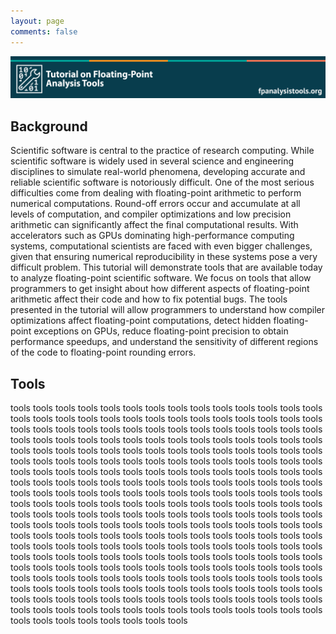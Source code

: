 ```yaml
---
layout: page
comments: false
---
```


<img src="img/tutorial-banner-2.jpg" alt="banner" style="width:1200px;" />


## Background

Scientific software is central to the practice of research computing. 
While scientific software is widely used in several science and engineering disciplines to simulate real-world phenomena, 
developing accurate and 
reliable scientific software is notoriously difficult. One of the most serious 
difficulties come from dealing with floating-point arithmetic to perform numerical computations. Round-off errors occur and accumulate at all levels of computation, and 
compiler optimizations and low precision arithmetic can significantly affect the final computational results.
With accelerators such as GPUs dominating high-performance computing systems, computational scientists are faced with even bigger challenges, 
given that ensuring numerical reproducibility in these systems pose a very difficult problem.
This tutorial will demonstrate tools that are available today to analyze floating-point scientific software. We focus on tools that allow 
programmers to get insight about how different aspects of floating-point arithmetic affect their code and how to fix potential bugs. 
The tools presented in the tutorial will allow programmers to understand how compiler optimizations affect floating-point computations, detect hidden floating-point exceptions on GPUs, reduce floating-point precision to obtain performance speedups, and understand the sensitivity of different regions of the code to floating-point rounding errors.

## Tools

tools tools tools
tools tools tools
tools tools tools
tools tools tools
tools tools tools
tools tools tools
tools tools tools
tools tools tools
tools tools tools
tools tools tools
tools tools tools
tools tools tools
tools tools tools
tools tools tools
tools tools tools
tools tools tools
tools tools tools
tools tools tools
tools tools tools
tools tools tools
tools tools tools
tools tools tools
tools tools tools
tools tools tools
tools tools tools
tools tools tools
tools tools tools
tools tools tools
tools tools tools
tools tools tools
tools tools tools
tools tools tools
tools tools tools
tools tools tools
tools tools tools
tools tools tools
tools tools tools
tools tools tools
tools tools tools
tools tools tools
tools tools tools
tools tools tools
tools tools tools
tools tools tools
tools tools tools
tools tools tools
tools tools tools
tools tools tools
tools tools tools
tools tools tools
tools tools tools
tools tools tools
tools tools tools
tools tools tools
tools tools tools
tools tools tools
tools tools tools
tools tools tools
tools tools tools
tools tools tools
tools tools tools
tools tools tools
tools tools tools
tools tools tools
tools tools tools
tools tools tools
tools tools tools
tools tools tools
tools tools tools
tools tools tools
tools tools tools
tools tools tools
tools tools tools
tools tools tools
tools tools tools
tools tools tools
tools tools tools
tools tools tools
tools tools tools
tools tools tools
tools tools tools
tools tools tools
tools tools tools
tools tools tools
tools tools tools
tools tools tools
tools tools tools
tools tools tools
tools tools tools
tools tools tools
tools tools tools
tools tools tools
tools tools tools
tools tools tools
tools tools tools
tools tools tools


